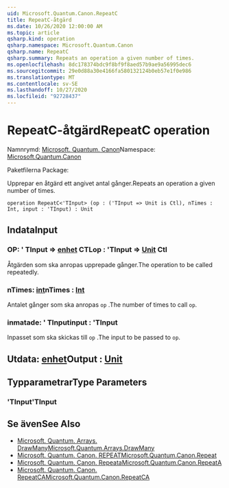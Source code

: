 ```yaml
---
uid: Microsoft.Quantum.Canon.RepeatC
title: RepeatC-åtgärd
ms.date: 10/26/2020 12:00:00 AM
ms.topic: article
qsharp.kind: operation
qsharp.namespace: Microsoft.Quantum.Canon
qsharp.name: RepeatC
qsharp.summary: Repeats an operation a given number of times.
ms.openlocfilehash: 8dc178374bdc9f8bf9f8aed57b9ae9a56995dec6
ms.sourcegitcommit: 29e0d88a30e4166fa580132124b0eb57e1f0e986
ms.translationtype: MT
ms.contentlocale: sv-SE
ms.lasthandoff: 10/27/2020
ms.locfileid: "92728437"
---
```

# <a name="repeatc-operation"></a><span data-ttu-id="7865c-102">RepeatC-åtgärd</span><span class="sxs-lookup"><span data-stu-id="7865c-102">RepeatC operation</span></span>

<span data-ttu-id="7865c-103">Namnrymd: [Microsoft. Quantum. Canon](xref:Microsoft.Quantum.Canon)</span><span class="sxs-lookup"><span data-stu-id="7865c-103">Namespace: [Microsoft.Quantum.Canon](xref:Microsoft.Quantum.Canon)</span></span>

<span data-ttu-id="7865c-104">Paketfilerna [](https://nuget.org/packages/)</span><span class="sxs-lookup"><span data-stu-id="7865c-104">Package: [](https://nuget.org/packages/)</span></span>


<span data-ttu-id="7865c-105">Upprepar en åtgärd ett angivet antal gånger.</span><span class="sxs-lookup"><span data-stu-id="7865c-105">Repeats an operation a given number of times.</span></span>

```qsharp
operation RepeatC<'TInput> (op : ('TInput => Unit is Ctl), nTimes : Int, input : 'TInput) : Unit
```


## <a name="input"></a><span data-ttu-id="7865c-106">Indata</span><span class="sxs-lookup"><span data-stu-id="7865c-106">Input</span></span>

### <a name="op--tinput--unit-ctl"></a><span data-ttu-id="7865c-107">OP: ' TInput => [enhet](xref:microsoft.quantum.lang-ref.unit) CTL</span><span class="sxs-lookup"><span data-stu-id="7865c-107">op : 'TInput => [Unit](xref:microsoft.quantum.lang-ref.unit) Ctl</span></span>

<span data-ttu-id="7865c-108">Åtgärden som ska anropas upprepade gånger.</span><span class="sxs-lookup"><span data-stu-id="7865c-108">The operation to be called repeatedly.</span></span>


### <a name="ntimes--int"></a><span data-ttu-id="7865c-109">nTimes: [int](xref:microsoft.quantum.lang-ref.int)</span><span class="sxs-lookup"><span data-stu-id="7865c-109">nTimes : [Int](xref:microsoft.quantum.lang-ref.int)</span></span>

<span data-ttu-id="7865c-110">Antalet gånger som ska anropas `op` .</span><span class="sxs-lookup"><span data-stu-id="7865c-110">The number of times to call `op`.</span></span>


### <a name="input--tinput"></a><span data-ttu-id="7865c-111">inmatade: ' TInput</span><span class="sxs-lookup"><span data-stu-id="7865c-111">input : 'TInput</span></span>

<span data-ttu-id="7865c-112">Inpasset som ska skickas till `op` .</span><span class="sxs-lookup"><span data-stu-id="7865c-112">The input to be passed to `op`.</span></span>



## <a name="output--unit"></a><span data-ttu-id="7865c-113">Utdata: [enhet](xref:microsoft.quantum.lang-ref.unit)</span><span class="sxs-lookup"><span data-stu-id="7865c-113">Output : [Unit](xref:microsoft.quantum.lang-ref.unit)</span></span>



## <a name="type-parameters"></a><span data-ttu-id="7865c-114">Typparametrar</span><span class="sxs-lookup"><span data-stu-id="7865c-114">Type Parameters</span></span>

### <a name="tinput"></a><span data-ttu-id="7865c-115">'TInput</span><span class="sxs-lookup"><span data-stu-id="7865c-115">'TInput</span></span>



## <a name="see-also"></a><span data-ttu-id="7865c-116">Se även</span><span class="sxs-lookup"><span data-stu-id="7865c-116">See Also</span></span>

- [<span data-ttu-id="7865c-117">Microsoft. Quantum. Arrays. DrawMany</span><span class="sxs-lookup"><span data-stu-id="7865c-117">Microsoft.Quantum.Arrays.DrawMany</span></span>](xref:Microsoft.Quantum.Arrays.DrawMany)
- [<span data-ttu-id="7865c-118">Microsoft. Quantum. Canon. REPEAT</span><span class="sxs-lookup"><span data-stu-id="7865c-118">Microsoft.Quantum.Canon.Repeat</span></span>](xref:Microsoft.Quantum.Canon.Repeat)
- [<span data-ttu-id="7865c-119">Microsoft. Quantum. Canon. Repeata</span><span class="sxs-lookup"><span data-stu-id="7865c-119">Microsoft.Quantum.Canon.RepeatA</span></span>](xref:Microsoft.Quantum.Canon.RepeatA)
- [<span data-ttu-id="7865c-120">Microsoft. Quantum. Canon. RepeatCA</span><span class="sxs-lookup"><span data-stu-id="7865c-120">Microsoft.Quantum.Canon.RepeatCA</span></span>](xref:Microsoft.Quantum.Canon.RepeatCA)